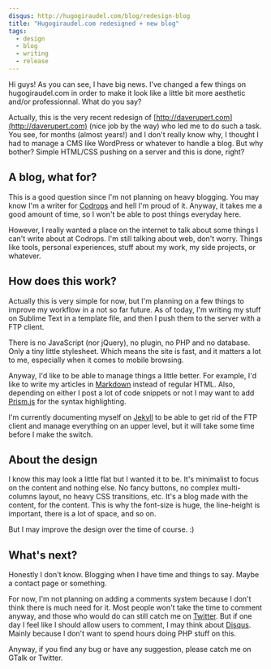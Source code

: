 ```yaml
---
disqus: http://hugogiraudel.com/blog/redesign-blog
title: "Hugogiraudel.com redesigned + new blog"
tags:
  - design
  - blog
  - writing
  - release
---
```



Hi guys! As you can see, I have big news. I've changed a few things on hugogiraudel.com in order to make it look like a little bit more aesthetic and/or professionnal. What do you say?

Actually, this is the very recent redesign of [http://daverupert.com](http://daverupert.com) (nice job by the way) who led me to do such a task. You see, for months (almost years!) and I don't really know why, I thought I had to manage a CMS like WordPress or whatever to handle a blog. But why bother? Simple HTML/CSS pushing on a server and this is done, right?

## A blog, what for? 

This is a good question since I'm not planning on heavy blogging. You may know I'm a writer for [Codrops](http://tympanus.net/codrops/) and hell I'm proud of it. Anyway, it takes me a good amount of time, so I won't be able to post things everyday here.

However, I really wanted a place on the internet to talk about some things I can't write about at Codrops. I'm still talking about web, don't worry. Things like tools, personal experiences, stuff about my work, my side projects, or whatever.

## How does this work? 

Actually this is very simple for now, but I'm planning on a few things to improve my workflow in a not so far future. As of today, I'm writing my stuff on Sublime Text in a template file, and then I push them to the server with a FTP client.

There is no JavaScript (nor jQuery), no plugin, no PHP and no database. Only a tiny little stylesheet. Which means the site is fast, and it matters a lot to me, especially when it comes to mobile browsing.

Anyway, I'd like to be able to manage things a little better. For example, I'd like to write my articles in [Markdown](http://daringfireball.net/projects/markdown/syntax) instead of regular HTML. Also, depending on either I post a lot of code snippets or not I may want to add [Prism.js](http://prismjs.com/) for the syntax highlighting.

I'm currently documenting myself on [Jekyll](https://github.com/mojombo/jekyll/wiki) to be able to get rid of the FTP client and manage everything on an upper level, but it will take some time before I make the switch.

## About the design 

I know this may look a little flat but I wanted it to be. It's minimalist to focus on the content and nothing else. No fancy buttons, no complex multi-columns layout, no heavy CSS transitions, etc. It's a blog made with the content, for the content. This is why the font-size is huge, the line-height is important, there is a lot of space, and so on.

But I may improve the design over the time of course. :)

## What's next? 

Honestly I don't know. Blogging when I have time and things to say. Maybe a contact page or something.

For now, I'm not planning on adding a comments system because I don't think there is much need for it. Most people won't take the time to comment anyway, and those who would do can still catch me on [Twitter](http://twitter.com/hugoGiraudel). But if one day I feel like I should allow users to comment, I may think about [Disqus](http://disqus.com/). Mainly because I don't want to spend hours doing PHP stuff on this.

Anyway, if you find any bug or have any suggestion, please catch me on GTalk or Twitter.
